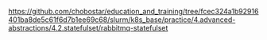 https://github.com/chobostar/education_and_training/tree/fcec324a1b92916401ba8de5c61f6d7b1ee69c68/slurm/k8s_base/practice/4.advanced-abstractions/4.2.statefulset/rabbitmq-statefulset